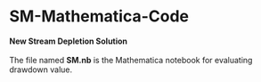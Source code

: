 # SM-Mathematica-Code
**New Stream Depletion Solution**<br><br>
The file named **SM.nb** is the Mathematica notebook for evaluating drawdown value.

